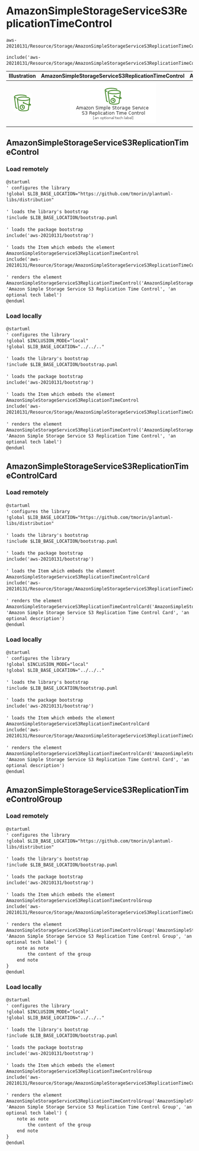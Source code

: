 # AmazonSimpleStorageServiceS3ReplicationTimeControl


```text
aws-20210131/Resource/Storage/AmazonSimpleStorageServiceS3ReplicationTimeControl
```

```text
include('aws-20210131/Resource/Storage/AmazonSimpleStorageServiceS3ReplicationTimeControl')
```



| Illustration | AmazonSimpleStorageServiceS3ReplicationTimeControl | AmazonSimpleStorageServiceS3ReplicationTimeControlCard | AmazonSimpleStorageServiceS3ReplicationTimeControlGroup |
| :---: | :---: | :---: | :---: |
| ![illustration for Illustration](../../../aws-20210131/Resource/Storage/AmazonSimpleStorageServiceS3ReplicationTimeControl.png) | ![illustration for AmazonSimpleStorageServiceS3ReplicationTimeControl](../../../aws-20210131/Resource/Storage/AmazonSimpleStorageServiceS3ReplicationTimeControl.Local.png) | ![illustration for AmazonSimpleStorageServiceS3ReplicationTimeControlCard](../../../aws-20210131/Resource/Storage/AmazonSimpleStorageServiceS3ReplicationTimeControlCard.Local.png) | ![illustration for AmazonSimpleStorageServiceS3ReplicationTimeControlGroup](../../../aws-20210131/Resource/Storage/AmazonSimpleStorageServiceS3ReplicationTimeControlGroup.Local.png) |




## AmazonSimpleStorageServiceS3ReplicationTimeControl

### Load remotely
```plantuml
@startuml
' configures the library
!global $LIB_BASE_LOCATION="https://github.com/tmorin/plantuml-libs/distribution"

' loads the library's bootstrap
!include $LIB_BASE_LOCATION/bootstrap.puml

' loads the package bootstrap
include('aws-20210131/bootstrap')

' loads the Item which embeds the element AmazonSimpleStorageServiceS3ReplicationTimeControl
include('aws-20210131/Resource/Storage/AmazonSimpleStorageServiceS3ReplicationTimeControl')

' renders the element
AmazonSimpleStorageServiceS3ReplicationTimeControl('AmazonSimpleStorageServiceS3ReplicationTimeControl', 'Amazon Simple Storage Service S3 Replication Time Control', 'an optional tech label')
@enduml
```

### Load locally
```plantuml
@startuml
' configures the library
!global $INCLUSION_MODE="local"
!global $LIB_BASE_LOCATION="../../.."

' loads the library's bootstrap
!include $LIB_BASE_LOCATION/bootstrap.puml

' loads the package bootstrap
include('aws-20210131/bootstrap')

' loads the Item which embeds the element AmazonSimpleStorageServiceS3ReplicationTimeControl
include('aws-20210131/Resource/Storage/AmazonSimpleStorageServiceS3ReplicationTimeControl')

' renders the element
AmazonSimpleStorageServiceS3ReplicationTimeControl('AmazonSimpleStorageServiceS3ReplicationTimeControl', 'Amazon Simple Storage Service S3 Replication Time Control', 'an optional tech label')
@enduml
```

## AmazonSimpleStorageServiceS3ReplicationTimeControlCard

### Load remotely
```plantuml
@startuml
' configures the library
!global $LIB_BASE_LOCATION="https://github.com/tmorin/plantuml-libs/distribution"

' loads the library's bootstrap
!include $LIB_BASE_LOCATION/bootstrap.puml

' loads the package bootstrap
include('aws-20210131/bootstrap')

' loads the Item which embeds the element AmazonSimpleStorageServiceS3ReplicationTimeControlCard
include('aws-20210131/Resource/Storage/AmazonSimpleStorageServiceS3ReplicationTimeControl')

' renders the element
AmazonSimpleStorageServiceS3ReplicationTimeControlCard('AmazonSimpleStorageServiceS3ReplicationTimeControlCard', 'Amazon Simple Storage Service S3 Replication Time Control Card', 'an optional description')
@enduml
```

### Load locally
```plantuml
@startuml
' configures the library
!global $INCLUSION_MODE="local"
!global $LIB_BASE_LOCATION="../../.."

' loads the library's bootstrap
!include $LIB_BASE_LOCATION/bootstrap.puml

' loads the package bootstrap
include('aws-20210131/bootstrap')

' loads the Item which embeds the element AmazonSimpleStorageServiceS3ReplicationTimeControlCard
include('aws-20210131/Resource/Storage/AmazonSimpleStorageServiceS3ReplicationTimeControl')

' renders the element
AmazonSimpleStorageServiceS3ReplicationTimeControlCard('AmazonSimpleStorageServiceS3ReplicationTimeControlCard', 'Amazon Simple Storage Service S3 Replication Time Control Card', 'an optional description')
@enduml
```

## AmazonSimpleStorageServiceS3ReplicationTimeControlGroup

### Load remotely
```plantuml
@startuml
' configures the library
!global $LIB_BASE_LOCATION="https://github.com/tmorin/plantuml-libs/distribution"

' loads the library's bootstrap
!include $LIB_BASE_LOCATION/bootstrap.puml

' loads the package bootstrap
include('aws-20210131/bootstrap')

' loads the Item which embeds the element AmazonSimpleStorageServiceS3ReplicationTimeControlGroup
include('aws-20210131/Resource/Storage/AmazonSimpleStorageServiceS3ReplicationTimeControl')

' renders the element
AmazonSimpleStorageServiceS3ReplicationTimeControlGroup('AmazonSimpleStorageServiceS3ReplicationTimeControlGroup', 'Amazon Simple Storage Service S3 Replication Time Control Group', 'an optional tech label') {
    note as note
        the content of the group
    end note
}
@enduml
```

### Load locally
```plantuml
@startuml
' configures the library
!global $INCLUSION_MODE="local"
!global $LIB_BASE_LOCATION="../../.."

' loads the library's bootstrap
!include $LIB_BASE_LOCATION/bootstrap.puml

' loads the package bootstrap
include('aws-20210131/bootstrap')

' loads the Item which embeds the element AmazonSimpleStorageServiceS3ReplicationTimeControlGroup
include('aws-20210131/Resource/Storage/AmazonSimpleStorageServiceS3ReplicationTimeControl')

' renders the element
AmazonSimpleStorageServiceS3ReplicationTimeControlGroup('AmazonSimpleStorageServiceS3ReplicationTimeControlGroup', 'Amazon Simple Storage Service S3 Replication Time Control Group', 'an optional tech label') {
    note as note
        the content of the group
    end note
}
@enduml
```

